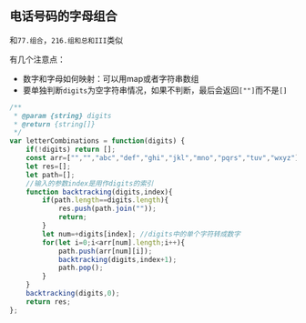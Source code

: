 ## 电话号码的字母组合

和`77.组合`，`216.组和总和III`类似

有几个注意点：

* 数字和字母如何映射：可以用map或者字符串数组
* 要单独判断`digits`为空字符串情况，如果不判断，最后会返回`[""]`而不是`[]`

```javascript
/**
 * @param {string} digits
 * @return {string[]}
 */
var letterCombinations = function(digits) {
    if(!digits) return [];
    const arr=["","","abc","def","ghi","jkl","mno","pqrs","tuv","wxyz"];
    let res=[];
    let path=[];
    //输入的参数index是用作digits的索引
    function backtracking(digits,index){
        if(path.length==digits.length){
            res.push(path.join(""));
            return;
        }
        let num=+digits[index]; //digits中的单个字符转成数字
        for(let i=0;i<arr[num].length;i++){
            path.push(arr[num][i]);
            backtracking(digits,index+1);
            path.pop();
        }
    }
    backtracking(digits,0);
    return res;
};
```

